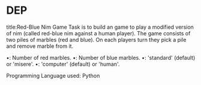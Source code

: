 # DEP
title:Red-Blue Nim Game
Task is to build an game to play a modified version of nim (called red-blue nim against a human player). The game consists of two piles of marbles (red and blue). On each players turn they pick a pile and remove marble from it.

•<num-red>: Number of red marbles.
•<num-blue>: Number of blue marbles.
•<version>: 'standard' (default) or 'misere'.
•<first-player>: 'computer' (default) or 'human'.

Programming Language used: Python
